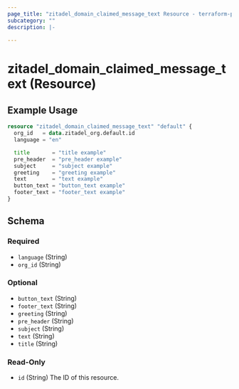 ```yaml
---
page_title: "zitadel_domain_claimed_message_text Resource - terraform-provider-zitadel"
subcategory: ""
description: |-
  
---
```


# zitadel_domain_claimed_message_text (Resource)



## Example Usage

```terraform
resource "zitadel_domain_claimed_message_text" "default" {
  org_id   = data.zitadel_org.default.id
  language = "en"

  title       = "title example"
  pre_header  = "pre_header example"
  subject     = "subject example"
  greeting    = "greeting example"
  text        = "text example"
  button_text = "button_text example"
  footer_text = "footer_text example"
}
```

<!-- schema generated by tfplugindocs -->
## Schema

### Required

- `language` (String)
- `org_id` (String)

### Optional

- `button_text` (String)
- `footer_text` (String)
- `greeting` (String)
- `pre_header` (String)
- `subject` (String)
- `text` (String)
- `title` (String)

### Read-Only

- `id` (String) The ID of this resource.